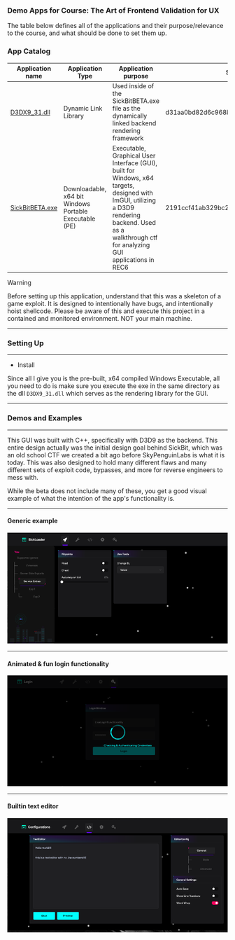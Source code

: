 ### Demo Apps for Course: The Art of Frontend Validation for UX

The table below defines all of the applications and their purpose/relevance to the course, and what should be done to set them up.

### App Catalog 

| Application name | Application Type  | Application purpose | Sha 1 Hash |
| ---------------- | ----------------- | ------------------- | ---------------- | 
| [D3DX9_31.dll](./D3DX9_31.dll) | Dynamic Link Library | Used inside of the SickBitBETA.exe file as the dynamically linked backend rendering framework | d31aa0bd82d6c968b882c57091252190d74458a3 |
| [SickBitBETA.exe](./SickBitBETA.exe) | Downloadable, x64 bit Windows Portable Executable (PE) | Executable, Graphical User Interface (GUI), built for Windows, x64 targets, designed with ImGUI, utilizing a D3D9 rendering backend. Used as a walkthrough ctf for analyzing GUI applications in REC6 | 2191ccf41ab329bc283001642f6b7903bb24f8a1 |

> [!WARNING]
> Before setting up this application, understand that this was a skeleton of a game exploit. It is designed to intentionally have bugs, and intentionally hoist shellcode. Please be aware of this and execute this project in a contained and monitored environment. NOT your main machine.


---
### Setting Up
---

* Install 

Since all I give you is the pre-built, x64 compiled Windows Executable, all you need to do is make sure you execute the exe in the same directory as the dll `D3DX9_31.dll` which serves as the rendering library for the GUI.

---
### Demos and Examples
---

This GUI was built with C++, specifically with D3D9 as the backend. This entire design actually was the initial design goal behind SickBit, which was an old school CTF we created a bit ago before SkyPenguinLabs is what it is today. This was also designed to hold many different 
flaws and many different sets of exploit code, bypasses, and more for reverse engineers to mess with. 

While the beta does not include many of these, you get a good visual example of what the intention of the app's functionality is.

---
#### Generic example 
![Time Was Spent on This - via SickBitBETA](./Assets/SickBitBetaD1.png)

---
#### Animated & fun login functionality
![Time Was Spent on This - via SickBitBETA](./Assets/SickBitBetaD3.png)

---
#### Builtin text editor

![Text Editor - via SickBitBETA](./Assets/SickBitBetaD2.png)
